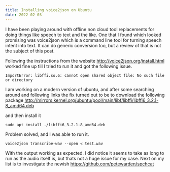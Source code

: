 ```yaml
---
title: Installing voice2json on Ubuntu
date: 2022-02-03
---
```


I have been playing around with offline non cloud tool replacements for doing things like speech to text and the like. One that I found which looked promising was voice2json which is a command line tool for turning speech intent into text. It can do generic conversion too, but a review of that is not the subject of this post.

Following the instructions from the website <http://voice2json.org/install.html> worked fine up till I tried to run it and got the following issue.

```
ImportError: libffi.so.6: cannot open shared object file: No such file or directory

```

I am working on a modern version of ubuntu, and after some searching around and following links the fix turned out to be to download the following package <http://mirrors.kernel.org/ubuntu/pool/main/libf/libffi/libffi6_3.2.1-8_amd64.deb>

and then install it

```
sudo apt install ./libffi6_3.2.1-8_amd64.deb

```

Problem solved, and I was able to run it.

```
voice2json transcribe-wav --open < test.wav

```

With the output working as expected. I did notice it seems to take as long to run as the audio itself is, but thats not a huge issue for my case. Next on my list is to investigate the newish <https://github.com/petewarden/spchcat>
